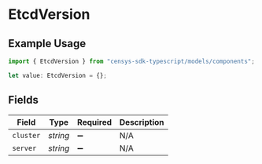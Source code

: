 # EtcdVersion

## Example Usage

```typescript
import { EtcdVersion } from "censys-sdk-typescript/models/components";

let value: EtcdVersion = {};
```

## Fields

| Field              | Type               | Required           | Description        |
| ------------------ | ------------------ | ------------------ | ------------------ |
| `cluster`          | *string*           | :heavy_minus_sign: | N/A                |
| `server`           | *string*           | :heavy_minus_sign: | N/A                |